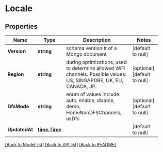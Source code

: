 # Locale

## Properties
Name | Type | Description | Notes
------------ | ------------- | ------------- | -------------
**Version** | **string** | schema version # of a Mongo document | [default to null]
**Region** | **string** | during optimizations, used to determine allowed WiFi channels. Possible values: US, SINGAPORE, UK, EU, CANADA, JP. | [optional] [default to null]
**DfsMode** | **string** | enum of values include: auto, enable, disable, demo, HomeNonDFSChannels, usDfs | [optional] [default to null]
**UpdatedAt** | [**time.Time**](time.Time.md) |  | [default to null]

[[Back to Model list]](../README.md#documentation-for-models) [[Back to API list]](../README.md#documentation-for-api-endpoints) [[Back to README]](../README.md)


